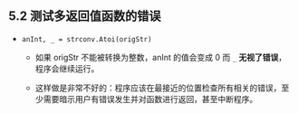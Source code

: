## 5.2 测试多返回值函数的错误
* `anInt, _ = strconv.Atoi(origStr)`
    * 如果 origStr 不能被转换为整数，anInt 的值会变成 0 而 `_` **无视了错误**，程序会继续运行。
    
    * 这样做是非常不好的：程序应该在最接近的位置检查所有相关的错误，至少需要暗示用户有错误发生并对函数进行返回，甚至中断程序。